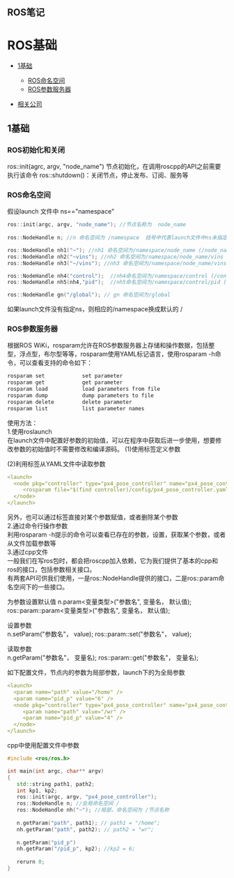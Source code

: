 ## ROS笔记  

# ROS基础  
* [1基础](#1基础)
  * [ROS命名空间](#ROS命名空间)
  * [ROS参数服务器](#ROS参数服务器)

* [相关公司](#相关公司)



## 1基础  

### ROS初始化和关闭  
ros::init(agrc, argv, "node_name") 节点初始化，在调用roscpp的API之前需要执行该命令
ros::shutdown()：关闭节点，停止发布、订阅、服务等


### ROS命名空间
假设launch 文件中 ns=="namespace"
```cpp
ros::init(argc, argv, "node_name"); //节点名称为  node_name
 
ros::NodeHandle n; //n 命名空间为 /namespace  括号中代表launch文件中ns未指定的情况(/)

ros::NodeHandle nh1("~"); //nh1 命名空间为/namespace/node_name (/node_name)
ros::NodeHandle nh2("~vins"); //nh2 命名空间为/namespace/node_name/vins (/node_name/vins)
ros::NodeHandle nh3("~/vins"); //nh3 命名空间为/namespace/node_name/vins (/node_name/vins)

ros::NodeHandle nh4("control");  //nh4命名空间为/namespace/control (/control)
ros::NodeHandle nh5(nh4,"pid");  //nh5命名空间为/namespace/control/pid (/control/pid)

ros::NodeHandle gn("/global"); // gn 命名空间为/global
```
如果launch文件没有指定ns，则相应的/namespace换成默认的 /



### ROS参数服务器  
根据ROS WiKi，rosparam允许在ROS参数服务器上存储和操作数据，包括整型，浮点型，布尔型等等，rosparam使用YAML标记语言，使用rosparam -h命令，可以查看支持的命令如下：
```bash
rosparam set            set parameter
rosparam get            get parameter
rosparam load           load parameters from file
rosparam dump           dump parameters to file
rosparam delete         delete parameter
rosparam list           list parameter names
```

使用方法：  
1.使用roslaunch  
在launch文件中配置好参数的初始值，可以在程序中获取后进一步使用，想要修改参数的初始值时不需要修改和编译源码。
(1)使用<param>标签定义参数  
  <param name="PID_K" type="double" value="4.0" />
(2)利用<rosparam>标签从YAML文件中读取参数    

```YAML
<launch>
  <node pkg="controller" type="px4_pose_controller" name="px4_pose_controller" output="screen">
     <rosparam file="$(find controller)/config/px4_pose_controller.yaml"/>
  </node>		
</launch>
```  
另外，也可以通过<rosparam>标签直接对某个参数赋值，或者删除某个参数  
2.通过命令行操作参数  
利用rosparam -h提示的命令可以查看已存在的参数，设置，获取某个参数，或者从文件加载参数等  
3.通过cpp文件  
一般我们在写ros包时，都会把roscpp加入依赖，它为我们提供了基本的cpp和ros的接口，包括参数相关接口。  
有两套API可供我们使用，一是ros::NodeHandle提供的接口，二是ros::param命名空间下的一些接口。    

为参数设置默认值 
n.param<变量类型>("参数名", 变量名， 默认值);
ros::param::param<变量类型>("参数名", 变量名， 默认值);

设置参数  
n.setParam("参数名"， value);
ros::param::set("参数名"， value);  

读取参数  
n.getParam("参数名"， 变量名);
ros::param::get("参数名"， 变量名);  

如下配置文件，节点内的参数为局部参数，launch下的为全局参数

```YAML
<launch>
  <param name="path" value="/home" />
  <param name="pid_p" value="6" />
  <node pkg="controller" type="px4_pose_controller" name="px4_pose_controller" output="screen">
     <param name="path" value="/wr" />
     <param name="pid_p" value="4" />
  </node>		
</launch>
``` 
cpp中使用配置文件中参数
 
```cpp
#include <ros/ros.h>

int main(int argc, char** argv)
{
   std::string path1, path2;
   int kp1, kp2;  
   ros::init(argc, argv, "px4_pose_controller");
   ros::NodeHandle n; //全局命名空间 /
   ros::NodeHandle nh("~"); //局部，命名空间为 /节点名称
 
   n.getParam("path", path1); // path1 = "/home";
   nh.getParam("path", path2); // path2 = "wr";
 
   n.getParam("pid_p")
   nh.getParam("/pid_p", kp2); //kp2 = 6; 
 
   rerurn 0;
}
```  























